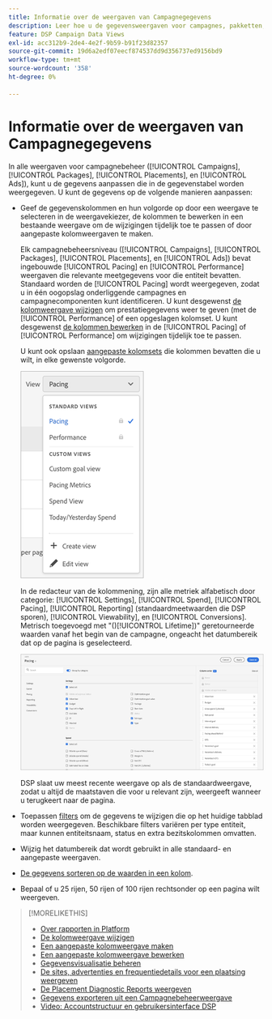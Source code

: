 ```yaml
---
title: Informatie over de weergaven van Campagnegegevens
description: Leer hoe u de gegevensweergaven voor campagnes, pakketten, plaatsingen en advertenties kunt aanpassen.
feature: DSP Campaign Data Views
exl-id: acc312b9-2de4-4e2f-9b59-b91f23d82357
source-git-commit: 19d6a2edf07eecf874537dd9d356737ed9156bd9
workflow-type: tm+mt
source-wordcount: '358'
ht-degree: 0%

---
```


# Informatie over de weergaven van Campagnegegevens

In alle weergaven voor campagnebeheer ([!UICONTROL Campaigns], [!UICONTROL Packages], [!UICONTROL Placements], en [!UICONTROL Ads]), kunt u de gegevens aanpassen die in de gegevenstabel worden weergegeven. U kunt de gegevens op de volgende manieren aanpassen:

* Geef de gegevenskolommen en hun volgorde op door een weergave te selecteren in de weergavekiezer, de kolommen te bewerken in een bestaande weergave om de wijzigingen tijdelijk toe te passen of door aangepaste kolomweergaven te maken.

   Elk campagnebeheersniveau ([!UICONTROL Campaigns], [!UICONTROL Packages], [!UICONTROL Placements], en [!UICONTROL Ads]) bevat ingebouwde [!UICONTROL Pacing] en [!UICONTROL Performance] weergaven die relevante meetgegevens voor die entiteit bevatten. Standaard worden de [!UICONTROL Pacing] wordt weergegeven, zodat u in één oogopslag onderliggende campagnes en campagnecomponenten kunt identificeren. U kunt desgewenst [de kolomweergave wijzigen](column-view-change.md) om prestatiegegevens weer te geven (met de [!UICONTROL Performance] of een opgeslagen kolomset. U kunt desgewenst [de kolommen bewerken](column-view-edit.md) in de [!UICONTROL Pacing] of [!UICONTROL Performance] om wijzigingen tijdelijk toe te passen.

   U kunt ook opslaan [aangepaste kolomsets](column-view-create.md) die kolommen bevatten die u wilt, in elke gewenste volgorde.

   ![kolomweergavekiezer](/help/dsp/assets/column-view-selector.png)

   In de redacteur van de kolommening, zijn alle metriek alfabetisch door categorie: [!UICONTROL Settings], [!UICONTROL Spend], [!UICONTROL Pacing], [!UICONTROL Reporting] (standaardmeetwaarden die DSP sporen), [!UICONTROL Viewability], en [!UICONTROL Conversions]. Metrisch toegevoegd met &quot;()[!UICONTROL Lifetime])&quot; geretourneerde waarden vanaf het begin van de campagne, ongeacht het datumbereik dat op de pagina is geselecteerd.

   ![kolomweergaveeditor](/help/dsp/assets/column-view-editor.png)

   DSP slaat uw meest recente weergave op als de standaardweergave, zodat u altijd de maatstaven die voor u relevant zijn, weergeeft wanneer u terugkeert naar de pagina.

* Toepassen [filters](campaign-data-filter.md) om de gegevens te wijzigen die op het huidige tabblad worden weergegeven. Beschikbare filters variëren per type entiteit, maar kunnen entiteitsnaam, status en extra bezitskolommen omvatten.

* Wijzig het datumbereik dat wordt gebruikt in alle standaard- en aangepaste weergaven.

* [De gegevens sorteren op de waarden in een kolom](campaign-data-sort.md).

* Bepaal of u 25 rijen, 50 rijen of 100 rijen rechtsonder op een pagina wilt weergeven.

>[!MORELIKETHIS]
>
>* [Over rapporten in Platform](campaign-reports-about.md)
>* [De kolomweergave wijzigen](column-view-change.md)
>* [Een aangepaste kolomweergave maken](column-view-create.md)
>* [Een aangepaste kolomweergave bewerken](column-view-edit.md)
>* [Gegevensvisualisatie beheren](campaign-data-visualization-manage.md)
>* [De sites, advertenties en frequentiedetails voor een plaatsing weergeven](placement-details-view.md)
>* [De Placement Diagnostic Reports weergeven](placement-diagnostics.md)
>* [Gegevens exporteren uit een Campagnebeheerweergave](campaign-export-data.md)
>* [Video: Accountstructuur en gebruikersinterface DSP](https://experienceleague.adobe.com/docs/advertising-cloud-learn/tutorials/dsp/ui.html)

